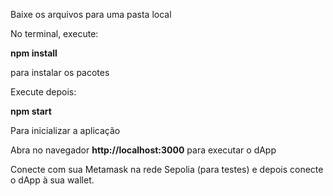 Baixe os arquivos para uma pasta local

No terminal, execute:

**npm install**

para instalar os pacotes

Execute depois:

**npm start**

Para inicializar a aplicação

Abra no navegador **http://localhost:3000** para executar o dApp

Conecte com sua Metamask na rede Sepolia (para testes) e depois conecte o dApp à sua wallet.

